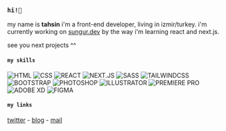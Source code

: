 ### `hi!👋`
my name is **tahsin**
i'm a front-end developer, living in izmir/turkey. i'm currently working on [sungur.dev](https://sungur.dev) by the way i'm learning react and next.js.

see you next projects ^^

#### `my skills`
![HTML](https://img.shields.io/badge/HTML-d0562a?style=for-the-badge) ![CSS](https://img.shields.io/badge/CSS-27a2e5?style=for-the-badge) ![REACT](https://img.shields.io/badge/REACT-86d9f9?style=for-the-badge) ![NEXT.JS](https://img.shields.io/badge/NEXT.JS-000?style=for-the-badge) ![SASS](https://img.shields.io/badge/SASS-bc6d96?style=for-the-badge) ![TAILWINDCSS](https://img.shields.io/badge/TAILWINDCSS-62b0ac?style=for-the-badge) ![BOOTSTRAP](https://img.shields.io/badge/BOOTSTRAP-7359ae?style=for-the-badge) ![PHOTOSHOP](https://img.shields.io/badge/PHOTOSHOP-00cafe?style=for-the-badge) ![ILLUSTRATOR](https://img.shields.io/badge/ILLUSTRATOR-f17200?style=for-the-badge) ![PREMIERE PRO](https://img.shields.io/badge/PREMIERE_PRO-00005b?style=for-the-badge) ![ADOBE XD](https://img.shields.io/badge/ADOBE_XD-3d0b33?style=for-the-badge) ![FIGMA](https://img.shields.io/badge/FIGMA-9768f8?style=for-the-badge) 

#### `my links`
[twitter](https://twitter.com/tahsingibi) - [blog](https://tahsinbey.com) - [mail](mailto:mtahsinsungur@gmail.com)
